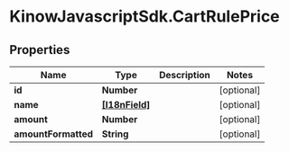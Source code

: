 # KinowJavascriptSdk.CartRulePrice

## Properties
Name | Type | Description | Notes
------------ | ------------- | ------------- | -------------
**id** | **Number** |  | [optional] 
**name** | [**[I18nField]**](I18nField.md) |  | [optional] 
**amount** | **Number** |  | [optional] 
**amountFormatted** | **String** |  | [optional] 


